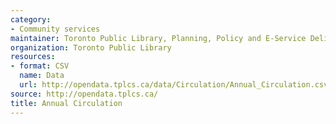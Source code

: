 ```yaml
---
category:
- Community services
maintainer: Toronto Public Library, Planning, Policy and E-Service Delivery
organization: Toronto Public Library
resources:
- format: CSV
  name: Data
  url: http://opendata.tplcs.ca/data/Circulation/Annual_Circulation.csv
source: http://opendata.tplcs.ca/
title: Annual Circulation
---
```

